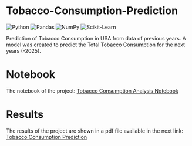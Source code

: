 # Tobacco-Consumption-Prediction
![Python](https://img.shields.io/badge/Python-3670A0?style=plastic&logo=python&logoColor=ffdd54)
![Pandas](https://img.shields.io/badge/pandas-%23150458.svg?style=plastic&logo=pandas&logoColor=white)
![NumPy](https://img.shields.io/badge/numpy-%23013243.svg?style=plastic&logo=numpy&logoColor=white)
![Scikit-Learn](https://img.shields.io/badge/scikit-learn.svg?style=plastic&logo=scikit-learn&logoColor=white)

Prediction of Tobacco Consumption in USA from data of previous years. A model was created to predict the Total Tobacco Consumption for the next years (-2025).

# Notebook
The notebook of the project:
[Tobacco Consumption Analysis Notebook](code/tobacco_consumption.ipynb)

# Results
The results of the project are shown in a pdf file available in the next link:
[Tobacco Consumption Prediction](results/tobacco_consumption.pdf)
